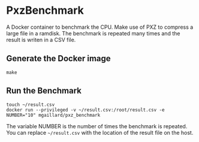 # PxzBenchmark
A Docker container to benchmark the CPU. Make use of PXZ to compress a large file in a ramdisk. The benchmark is repeated many times and the result is writen in a CSV file.

Generate the Docker image
-------------------------
	make

Run the Benchmark
----------------
	touch ~/result.csv
	docker run --privileged -v ~/result.csv:/root/result.csv -e NUMBER="10" mgaillard/pxz_benchmark

The variable NUMBER is the number of times the benchmark is repeated.
You can replace `~/result.csv` with the location of the result file on the host.
